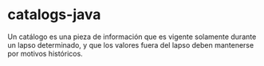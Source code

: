 # catalogs-java

Un catálogo es una pieza de información que es vigente solamente durante un lapso determinado, y que los valores fuera
del lapso deben mantenerse por motivos históricos.
